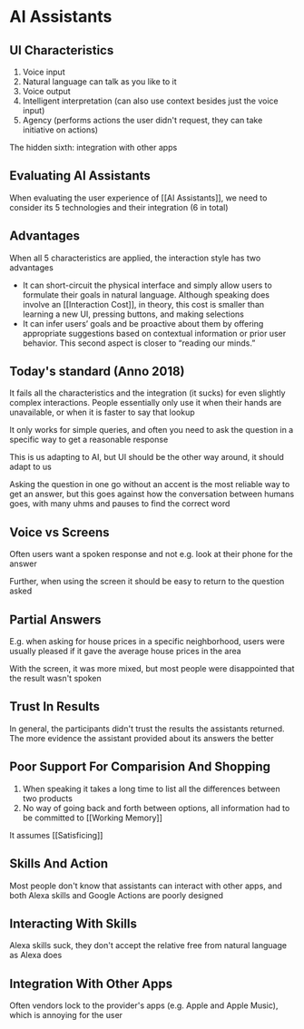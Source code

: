 # AI Assistants

## UI Characteristics
1. Voice input
2. Natural language can talk as you like to it
3. Voice output
4. Intelligent interpretation (can also use context besides just the voice input)
5. Agency (performs actions the user didn't request, they can take initiative on actions)

The hidden sixth: integration with other apps

## Evaluating AI Assistants
When evaluating the user experience of [[AI Assistants]], we need to consider its 5 technologies and their integration (6 in total)

## Advantages 
When all 5 characteristics are applied, the interaction style has two advantages
- It can short-circuit the physical interface and simply allow users to formulate their goals in natural language. Although speaking does involve an [[Interaction Cost]], in theory, this cost is smaller than learning a new UI, pressing buttons, and making selections
- It can infer users’ goals and be proactive about them by offering appropriate suggestions based on contextual information or prior user behavior. This second aspect is closer to “reading our minds.”

## Today's standard (Anno 2018)
It fails all the characteristics and the integration (it sucks) for even slightly complex interactions. People essentially only use it when their hands are unavailable, or when it is faster to say that lookup

It only works for simple queries, and often you need to ask the question in a specific way to get a reasonable response

This is us adapting to AI, but UI should be the other way around, it should adapt to us

Asking the question in one go without an accent is the most reliable way to get an answer, but this goes against how the conversation between humans goes, with many uhms and pauses to find the correct word

## Voice vs Screens
Often users want a spoken response and not e.g. look at their phone for the answer

Further, when using the screen it should be easy to return to the question asked

## Partial Answers
E.g. when asking for house prices in a specific neighborhood, users were usually pleased if it gave the average house prices in the area

With the screen, it was more mixed, but most people were disappointed that the result wasn't spoken

## Trust In Results
In general, the participants didn't trust the results the assistants returned. The more evidence the assistant provided about its answers the better

## Poor Support For Comparision And Shopping
1. When speaking it takes a long time to list all the differences between two products
2. No way of going back and forth between options, all information had to be committed to [[Working Memory]]

It assumes [[Satisficing]]

## Skills And Action
Most people don't know that assistants can interact with other apps, and both Alexa skills and Google Actions are poorly designed

## Interacting With Skills
Alexa skills suck, they don't accept the relative free from natural language as Alexa does 

## Integration With Other Apps
Often vendors lock to the provider's apps (e.g. Apple and Apple Music), which is annoying for the user
